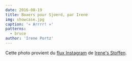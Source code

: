 ```yaml
---
date: 2016-08-19
title: Boxers pour Sjoerd, par Irene
img: showcase.jpg
caption: '« Arrrr! »'
patterns:
  - bruce
author: 'Irene Portz'
---
```


Cette photo provient du [flux Instagram](https://www.instagram.com/p/BJS0jaThfh1/)  de [Irene's Stoffen](https://www.facebook.com/irenes.stoffen).
